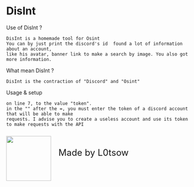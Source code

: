 # DisInt
Use of DisInt ?

    DisInt is a homemade tool for Osint 
    You can by just print the discord's id  found a lot of information about an account, 
    like his avatar, banner link to make a search by image. You also got more information. 

What mean DisInt ?

    DisInt is the contraction of "Discord" and "Osint"

Usage & setup

    on line 7, to the value "token".
    in the "" after the =, you must enter the token of a discord account that will be able to make 
    requests. I advise you to create a useless account and use its token to make requests with the API



<img src="https://cdn.discordapp.com/attachments/1129019725146505339/1135995292928446596/pfp5.png" width=120 style="margin-top: 10px; ">
<a style="position : absolute; margin-top : 40px; margin-left : 20px; font-size : 24px "> Made by L0tsow</a>
